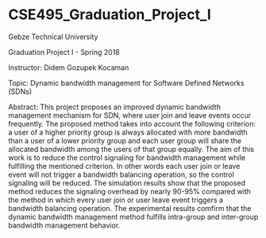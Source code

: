 # CSE495_Graduation_Project_I
Gebze Technical University

Graduation Project I - Spring 2018

Instructor: Didem Gozupek Kocaman

Topic: Dynamic bandwidth management for Software Defined Networks (SDNs)

Abstract: This project proposes an improved dynamic bandwidth management mechanism for SDN, where user join and leave events occur frequently. The proposed method takes into account the following criterion: a user of a higher priority group is always allocated with more bandwidth than a user of a lower priority group and each user group will share the allocated bandwidth among the users of that group equally. The aim of this work is to reduce the control signaling for bandwidth management while fulfilling the mentioned criterion. In other words each user join or leave event will not trigger a bandwidth balancing operation, so the control signaling will be reduced. The simulation results show that the proposed method reduces the signaling overhead by nearly 90-95% compared with the method in which every user join or user leave event triggers a bandwidth balancing operation. The experimental results comfirm that the dynamic bandwidth management method fulfills intra-group and inter-group bandwidth management behavior.
